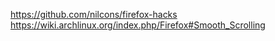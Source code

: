 


https://github.com/nilcons/firefox-hacks
https://wiki.archlinux.org/index.php/Firefox#Smooth_Scrolling
